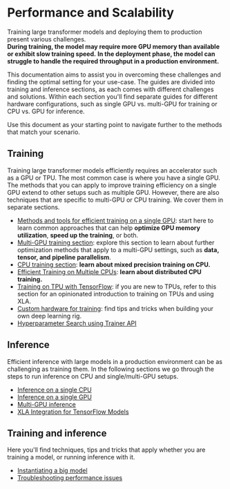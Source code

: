 <!---
# docs/source/en/performance.md
# 
# git pull from huggingface/transformers by LuYF-Lemon-love <luyanfeng_nlp@qq.com> on Mar 22, 2024
# updated by LuYF-Lemon-love <luyanfeng_nlp@qq.com> on Mar 28, 2024
# 
# 该文档介绍了性能与可扩展性。
-->

# Performance and Scalability

Training large transformer models and deploying them to production present various challenges.  
**During training, the model may require more GPU memory than available or exhibit slow training speed.**
**In the deployment phase, the model can struggle to handle the required throughput in a production environment.**

This documentation aims to assist you in overcoming these challenges and finding the optimal setting for your use-case. 
The guides are divided into training and inference sections, as each comes with different challenges and solutions. 
Within each section you'll find separate guides for different hardware configurations, such as single GPU vs. multi-GPU 
for training or CPU vs. GPU for inference.

Use this document as your starting point to navigate further to the methods that match your scenario.

## Training

Training large transformer models efficiently requires an accelerator such as a GPU or TPU. The most common case is where 
you have a single GPU. The methods that you can apply to improve training efficiency on a single GPU extend to other setups 
such as multiple GPU. However, there are also techniques that are specific to multi-GPU or CPU training. We cover them in 
separate sections.

* [Methods and tools for efficient training on a single GPU](perf_train_gpu_one): start here to learn common approaches that can help **optimize GPU memory utilization**, **speed up the training**, or both. 
* [Multi-GPU training section](perf_train_gpu_many): explore this section to learn about further optimization methods that apply to a multi-GPU settings, such as **data, tensor, and pipeline parallelism**.
* [CPU training section](perf_train_cpu): **learn about mixed precision training on CPU.**
* [Efficient Training on Multiple CPUs](perf_train_cpu_many): **learn about distributed CPU training.**
* [Training on TPU with TensorFlow](perf_train_tpu_tf): if you are new to TPUs, refer to this section for an opinionated introduction to training on TPUs and using XLA. 
* [Custom hardware for training](perf_hardware): find tips and tricks when building your own deep learning rig.
* [Hyperparameter Search using Trainer API](hpo_train)

## Inference

Efficient inference with large models in a production environment can be as challenging as training them. In the following 
sections we go through the steps to run inference on CPU and single/multi-GPU setups.

* [Inference on a single CPU](perf_infer_cpu)
* [Inference on a single GPU](perf_infer_gpu_one)
* [Multi-GPU inference](perf_infer_gpu_one)
* [XLA Integration for TensorFlow Models](tf_xla)


## Training and inference

Here you'll find techniques, tips and tricks that apply whether you are training a model, or running inference with it.

* [Instantiating a big model](big_models)
* [Troubleshooting performance issues](debugging)
